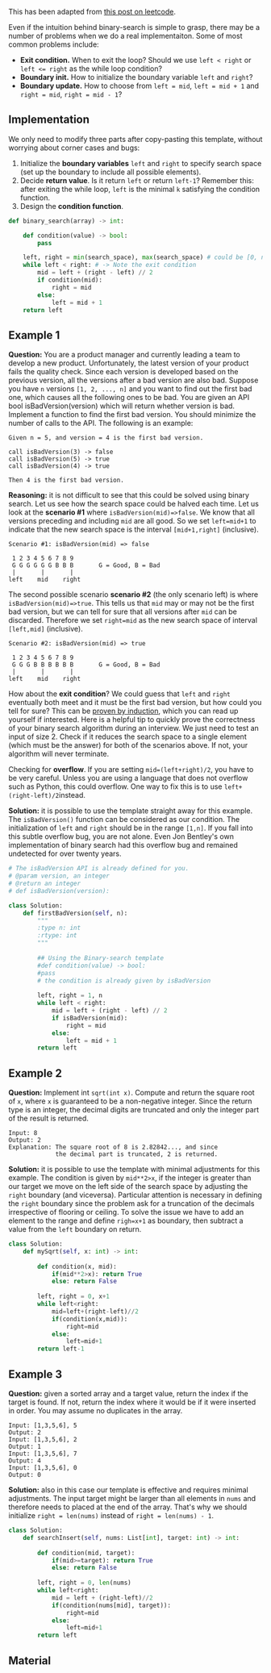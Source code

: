 
This has been adapted from [this post on leetcode](https://leetcode.com/discuss/general-discussion/786126/Python-Powerful-Ultimate-Binary-Search-Template.-Solved-many-problems).

Even if the intuition behind binary-search is simple to grasp, there may be a number of problems when we do a real implementaiton. Some of most common problems include:

- **Exit condition.** When to exit the loop? Should we use `left < right` or `left <= right` as the while loop condition?
- **Boundary init.** How to initialize the boundary variable `left` and `right`?
- **Boundary update.** How to choose from `left = mid`, `left = mid + 1` and `right = mid`, `right = mid - 1`?


Implementation
--------------

We only need to modify three parts after copy-pasting this template, without worrying about corner cases and bugs:

1. Initialize the **boundary variables** `left` and `right` to specify search space (set up the boundary to include all possible elements).
2. Decide **return value**. Is it return `left` or return `left-1`? Remember this: after exiting the while loop, `left` is the minimal `k​` satisfying the condition function.
3. Design the **condition function**.


```python
def binary_search(array) -> int:

    def condition(value) -> bool:
        pass

    left, right = min(search_space), max(search_space) # could be [0, n], [1, n] etc. Depends on problem
    while left < right: # -> Note the exit condition
        mid = left + (right - left) // 2
        if condition(mid):
            right = mid
        else:
            left = mid + 1
    return left
```

Example 1
--------

**Question:** You are a product manager and currently leading a team to develop a new product. Unfortunately, the latest version of your product fails the quality check. Since each version is developed based on the previous version, all the versions after a bad version are also bad. Suppose you have `n` versions `[1, 2, ..., n]` and you want to find out the first bad one, which causes all the following ones to be bad. You are given an API bool isBadVersion(version) which will return whether version is bad. Implement a function to find the first bad version. You should minimize the number of calls to the API. The following is an example:

```
Given n = 5, and version = 4 is the first bad version.

call isBadVersion(3) -> false
call isBadVersion(5) -> true
call isBadVersion(4) -> true

Then 4 is the first bad version.
```

**Reasoning:** it is not difficult to see that this could be solved using binary search. Let us see how the search space could be halved each time. Let us look at the **scenario #1** where `isBadVersion(mid)=>false`. We know that all versions preceding and including `mid` are all good. So we set `left=mid+1` to indicate that the new search space is the interval `[mid+1,right]` (inclusive).

```
Scenario #1: isBadVersion(mid) => false

 1 2 3 4 5 6 7 8 9
 G G G G G G B B B       G = Good, B = Bad
 |       |       |
left    mid    right
```

The second possible scenario **scenario #2** (the only scenario left) is where `isBadVersion(mid)=>true`. This tells us that `mid` may or may not be the first bad version, but we can tell for sure that all versions after `mid` can be discarded. Therefore we set `right=mid` as the new search space of interval `[left,mid]` (inclusive).

```
Scenario #2: isBadVersion(mid) => true

 1 2 3 4 5 6 7 8 9
 G G G B B B B B B       G = Good, B = Bad
 |       |       |
left    mid    right
```

How about the **exit condition**? We could guess that `left` and `right` eventually both meet and it must be the first bad version, but how could you tell for sure? This can be [proven by induction](http://www.cs.cornell.edu/courses/cs211/2006sp/Lectures/L06-Induction/binary_search.html), which you can read up yourself if interested. Here is a helpful tip to quickly prove the correctness of your binary search algorithm during an interview. We just need to test an input of size 2. Check if it reduces the search space to a single element (which must be the answer) for both of the scenarios above. If not, your algorithm will never terminate.

Checking for **overflow**. If you are setting `mid=(left+right)/2​`, you have to be very careful. Unless you are using a language that does not overflow such as Python, this could overflow. One way to fix this is to use `left+(right-left)/2`​ instead.

**Solution:** it is possible to use the template straight away for this example. The `isBadVersion()` function can be considered as our condition. The initialization of `left` and `right` should be in the range `[1,n]`. If you fall into this subtle overflow bug, you are not alone. Even Jon Bentley's own implementation of binary search had this overflow bug and remained undetected for over twenty years.

```python
# The isBadVersion API is already defined for you.
# @param version, an integer
# @return an integer
# def isBadVersion(version):

class Solution:
    def firstBadVersion(self, n):
        """
        :type n: int
        :rtype: int
        """
        
        ## Using the Binary-search template
        #def condition(value) -> bool:
        #pass
        # the condition is already given by isBadVersion
        
        left, right = 1, n
        while left < right:
            mid = left + (right - left) // 2
            if isBadVersion(mid):
                right = mid
            else:
                left = mid + 1
        return left
```


Example 2
----------

**Question:** Implement int `sqrt(int x)`. Compute and return the square root of `x`, where `x` is guaranteed to be a non-negative integer. Since the return type is an integer, the decimal digits are truncated and only the integer part of the result is returned.

```
Input: 8
Output: 2
Explanation: The square root of 8 is 2.82842..., and since 
             the decimal part is truncated, 2 is returned.
```

**Solution:** it is possible to use the template with minimal adjustments for this example. The condition is given by `mid**2>x`, if the integer is greater than our target we move on the left side of the search space by adjusting the `right` boundary (and viceversa). Particular attention is necessary in defining the `right` boundary since the problem ask for a truncation of the decimals irrespective of flooring or ceiling. To solve the issue we have to add an element to the range and define `righ=x+1` as boundary, then subtract a value from the `left` boundary on return.

```python
class Solution:
    def mySqrt(self, x: int) -> int:
    
        def condition(x, mid):
            if(mid**2>x): return True
            else: return False
                   
        left, right = 0, x+1
        while left<right:
            mid=left+(right-left)//2
            if(condition(x,mid)):
                right=mid
            else:
                left=mid+1
        return left-1
```


Example 3
----------

**Question:** given a sorted array and a target value, return the index if the target is found. If not, return the index where it would be if it were inserted in order. You may assume no duplicates in the array.

```
Input: [1,3,5,6], 5
Output: 2
Input: [1,3,5,6], 2
Output: 1
Input: [1,3,5,6], 7
Output: 4
Input: [1,3,5,6], 0
Output: 0
```

**Solution:** also in this case our template is effective and requires minimal adjustments.  The input target might be larger than all elements in `nums` and therefore needs to placed at the end of the array. That's why we should initialize `right = len(nums)` instead of `right = len(nums) - 1`.

```python
class Solution:
    def searchInsert(self, nums: List[int], target: int) -> int:
        
        def condition(mid, target):
            if(mid>=target): return True
            else: return False
            
        left, right = 0, len(nums)
        while left<right:
            mid = left + (right-left)//2
            if(condition(nums[mid], target)):
                right=mid
            else:
                left=mid+1
        return left
```

Material
--------
